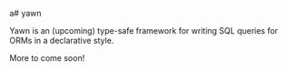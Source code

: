 a# yawn

Yawn is an (upcoming) type-safe framework for writing SQL queries for ORMs in a declarative style.


More to come soon!

